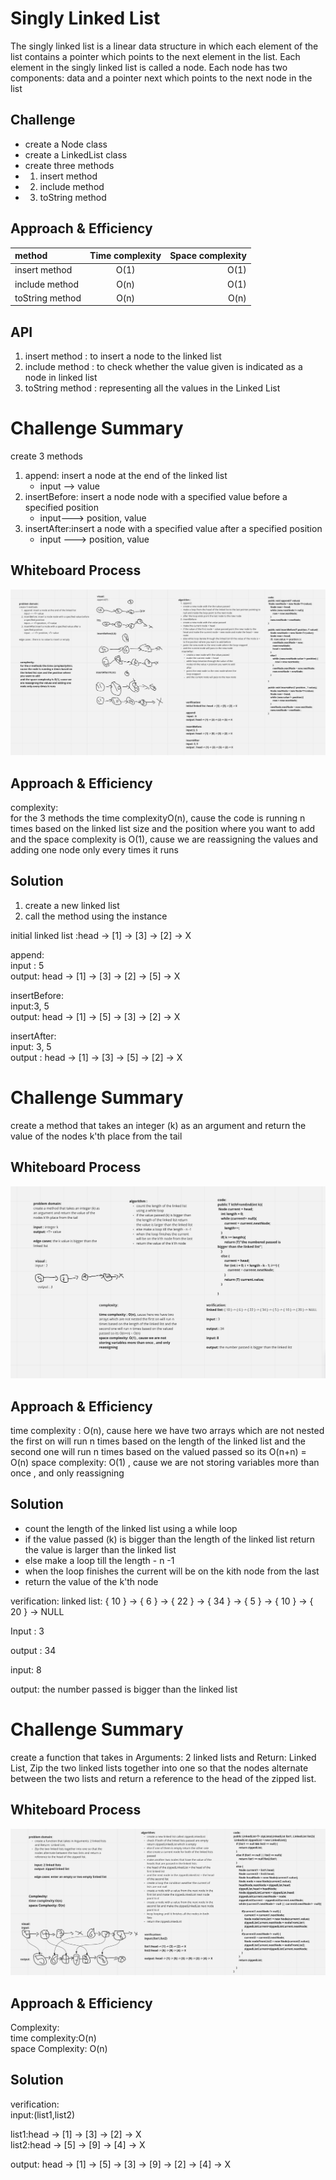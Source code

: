 # Singly Linked List

The singly linked list is a linear data structure in which each element of the list contains a pointer which points to the next element in the list. Each element in the singly linked list is called a node. Each node has two components: data and a pointer next which points to the next node in the list

## Challenge

- create a Node class
- create a LinkedList class
- create three methods 
- 1. insert method 
- 2. include method 
- 3. toString method 

## Approach & Efficiency

| method       | Time complexity  | Space complexity |
| :---        |    :----:   | ---: |
|insert method|O(1)|O(1)|
|include method|O(n)|O(1)|
|toString method|O(n)|O(n)|

## API
<!-- Description of each method publicly available to your Linked List -->
1. insert method : to insert a node to the linked list
2. include method : to check whether the value given is indicated as a node in linked list
3. toString method :  representing all the values in the Linked List

# Challenge Summary

create 3 methods
1. append: insert a node at the end of the linked list
   - input --> <T> value
2. insertBefore: insert a node node with a specified value before a specified position                  
   - input---> <T>position, <T>value
3. insertAfter:insert a node with a specified value after a specified position
   - input ---> <T> position, <T> value

## Whiteboard Process
![whiteboard](whiteboards/linkedList.png)

## Approach & Efficiency

complexity:  
for the 3 methods the time complexityO(n), cause the code is running n times based on the linked list size and the position where you want to add
and the space complexity is O(1), cause we are reassigning the values and adding one node only every times it runs

## Solution

1. create a new linked list 
2. call the method using the instance 

initial linked list :head -> [1] -> [3] -> [2] -> X  

append:  
 input : 5  
output: head -> [1] -> [3] -> [2] -> [5] -> X

insertBefore:  
input:3, 5  
output: head -> [1] -> [5] -> [3] -> [2] -> X

insertAfter:  
input: 3, 5  
output : head -> [1] -> [3] -> [5] -> [2] -> X

# Challenge Summary

create a method that takes an integer (k) as an argument and return the value of the nodes k'th place from the tail

## Whiteboard Process
![whiteboard](whiteboards/linkedList2.png)

## Approach & Efficiency

time complexity : O(n), cause here we have two arrays which are not nested the first on will run n times based on the length of the linked list and the second one will run n times based on the valued passed so its O(n+n) = O(n)
space complexity: O(1) , cause we are not storing variables more than once , and only reassigning 

## Solution

- count the length of the linked list using a while loop
- if the value passed (k) is bigger than the length of the linked list return the value is larger than the linked list
- else make a loop till the length - n -1
- when the loop finishes the current will be on the kith node from the last
- return the value of the k'th node

verification:
linked list: { 10 } -> { 6 } -> { 22 } -> { 34 } -> { 5 } -> { 10 } -> { 20 } -> NULL

Input : 3

output : 34

input: 8

output: the number passed is bigger than the linked list

# Challenge Summary

create a function that takes in Arguments: 2 linked lists and Return: Linked List,
Zip the two linked lists together into one so that the nodes alternate between the two lists and return a reference to the head of the zipped list.

## Whiteboard Process

![whiteboard](whiteboards/linkedListZip.png)

## Approach & Efficiency

Complexity:  
time complexity:O(n)  
space Complexity: O(n)

## Solution
verification:  
input:(list1,list2)

list1:head -> [1] -> [3] -> [2] -> X  
list2:head -> [5] -> [9] -> [4] -> X  

output: head -> [1] -> [5] -> [3] -> [9] -> [2] -> [4] -> X
